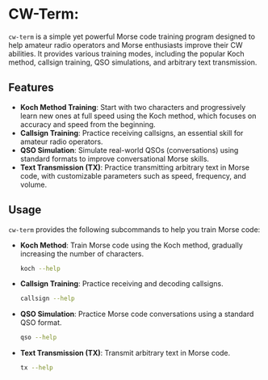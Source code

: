# CW-Term:

`cw-term` is a simple yet powerful Morse code training program designed to help amateur radio operators and Morse enthusiasts improve their CW  abilities. It provides various training modes, including the popular Koch method, callsign training, QSO simulations, and arbitrary text transmission.

## Features

- **Koch Method Training**: Start with two characters and progressively learn new ones at full speed using the Koch method, which focuses on accuracy and speed from the beginning.
- **Callsign Training**: Practice receiving callsigns, an essential skill for amateur radio operators.
- **QSO Simulation**: Simulate real-world QSOs (conversations) using standard formats to improve conversational Morse skills.
- **Text Transmission (TX)**: Practice transmitting arbitrary text in Morse code, with customizable parameters such as speed, frequency, and volume.

## Usage

`cw-term` provides the following subcommands to help you train Morse code:

- **Koch Method**: Train Morse code using the Koch method, gradually increasing the number of characters.
    ```bash
    koch --help
    ```

- **Callsign Training**: Practice receiving and decoding callsigns.
    ```bash
    callsign --help
    ```

- **QSO Simulation**: Practice Morse code conversations using a standard QSO format.
    ```bash
    qso --help
    ```

- **Text Transmission (TX)**: Transmit arbitrary text in Morse code.
    ```bash
    tx --help
    ```

